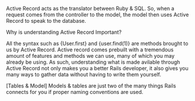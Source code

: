 Active Record acts as the translator between Ruby & SQL. So, when a request comes from the controller to the model, the model then uses Active Record to speak to the database.

Why is understanding Active Record Important?

All the syntax such as {User.first} and {user.find(1)} are methods brought to us by Active Record. Active record comes prebuilt with a tremendous amount of features and methods we can use, many of which you may already be using. As such, understanding what is made avilable through Active Record not only makes you a better Rails developer, it also gives you many ways to gather data without having to write them yourself. 

[Tables & Model]
Models & tables are just two of the many things Rails connects for you if proper naming conventions are used. 